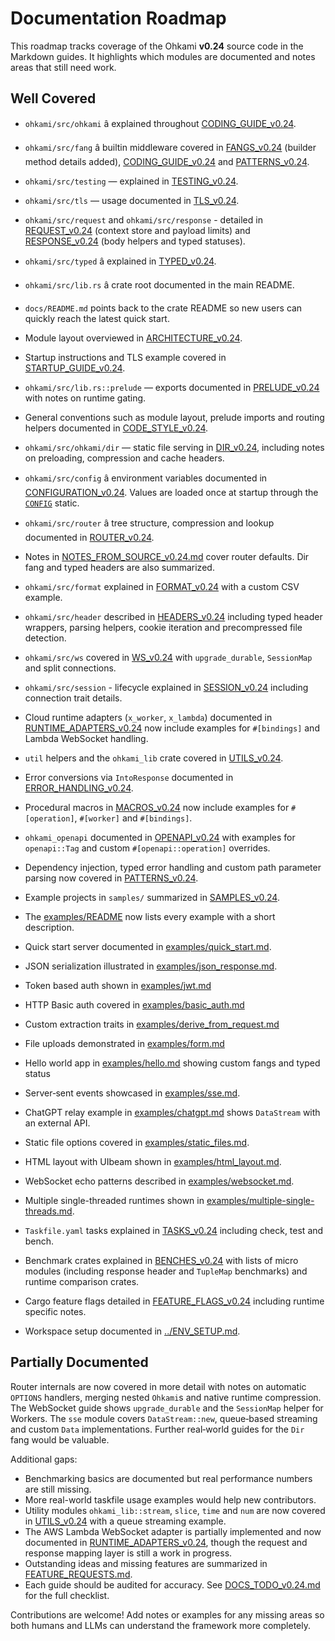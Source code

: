 # Documentation Roadmap

This roadmap tracks coverage of the Ohkami **v0.24** source code in the Markdown guides.
It highlights which modules are documented and notes areas that still need work.

## Well Covered

- `ohkami/src/ohkami` â explained throughout [CODING_GUIDE_v0.24](CODING_GUIDE_v0.24.md).
- `ohkami/src/fang` â builtin middleware covered in
  [FANGS_v0.24](FANGS_v0.24.md) (builder method details added),
  [CODING_GUIDE_v0.24](CODING_GUIDE_v0.24.md) and
  [PATTERNS_v0.24](PATTERNS_v0.24.md).
- `ohkami/src/testing` — explained in [TESTING_v0.24](TESTING_v0.24.md).
- `ohkami/src/tls` — usage documented in [TLS_v0.24](TLS_v0.24.md).
- `ohkami/src/request` and `ohkami/src/response` - detailed in
  [REQUEST_v0.24](REQUEST_v0.24.md) (context store and payload limits) and
  [RESPONSE_v0.24](RESPONSE_v0.24.md) (body helpers and typed statuses).
- `ohkami/src/typed` â explained in [TYPED_v0.24](TYPED_v0.24.md).
- `ohkami/src/lib.rs` â crate root documented in the main README.
- `docs/README.md` points back to the crate README so new users can quickly reach
  the latest quick start.
- Module layout overviewed in [ARCHITECTURE_v0.24](ARCHITECTURE_v0.24.md).
- Startup instructions and TLS example covered in [STARTUP_GUIDE_v0.24](STARTUP_GUIDE_v0.24.md).
- `ohkami/src/lib.rs::prelude` — exports documented in [PRELUDE_v0.24](PRELUDE_v0.24.md)
  with notes on runtime gating.
- General conventions such as module layout, prelude imports and routing
  helpers documented in [CODE_STYLE_v0.24](CODE_STYLE_v0.24.md).
- `ohkami/src/ohkami/dir` — static file serving in [DIR_v0.24](DIR_v0.24.md),
 including notes on preloading, compression and cache headers.
- `ohkami/src/config` â environment variables documented in
  [CONFIGURATION_v0.24](CONFIGURATION_v0.24.md). Values are loaded once at
  startup through the [`CONFIG`](../ohkami-0.24/ohkami/src/config.rs) static.
- `ohkami/src/router` â tree structure, compression and lookup documented in
  [ROUTER_v0.24](ROUTER_v0.24.md).
- Notes in [NOTES_FROM_SOURCE_v0.24.md](NOTES_FROM_SOURCE_v0.24.md) cover router defaults.
  Dir fang and typed headers are also summarized.

- `ohkami/src/format` explained in [FORMAT_v0.24](FORMAT_v0.24.md)
  with a custom CSV example.
 - `ohkami/src/header` described in [HEADERS_v0.24](HEADERS_v0.24.md)
   including typed header wrappers, parsing helpers, cookie iteration and
   precompressed file detection.
- `ohkami/src/ws` covered in [WS_v0.24](WS_v0.24.md)
  with `upgrade_durable`, `SessionMap` and split connections.

- `ohkami/src/session` - lifecycle explained in [SESSION_v0.24](SESSION_v0.24.md)
including connection trait details.
- Cloud runtime adapters (`x_worker`, `x_lambda`) documented in
  [RUNTIME_ADAPTERS_v0.24](RUNTIME_ADAPTERS_v0.24.md) now include
  examples for `#[bindings]` and Lambda WebSocket handling.
- `util` helpers and the `ohkami_lib` crate covered in [UTILS_v0.24](UTILS_v0.24.md).
- Error conversions via `IntoResponse` documented in
  [ERROR_HANDLING_v0.24](ERROR_HANDLING_v0.24.md).
- Procedural macros in [MACROS_v0.24](MACROS_v0.24.md) now include examples for
  `#[operation]`, `#[worker]` and `#[bindings]`.
- `ohkami_openapi` documented in [OPENAPI_v0.24](OPENAPI_v0.24.md) with examples
  for `openapi::Tag` and custom `#[openapi::operation]` overrides.
- Dependency injection, typed error handling and custom path parameter parsing now covered in
  [PATTERNS_v0.24](PATTERNS_v0.24.md).
- Example projects in `samples/` summarized in [SAMPLES_v0.24](SAMPLES_v0.24.md).
- The [examples/README](examples/README.md) now lists every example with a short description.
- Quick start server documented in [examples/quick_start.md](examples/quick_start.md).
- JSON serialization illustrated in [examples/json_response.md](examples/json_response.md).
- Token based auth shown in [examples/jwt.md](examples/jwt.md)
- HTTP Basic auth covered in [examples/basic_auth.md](examples/basic_auth.md)
- Custom extraction traits in [examples/derive_from_request.md](examples/derive_from_request.md)
- File uploads demonstrated in [examples/form.md](examples/form.md)
- Hello world app in [examples/hello.md](examples/hello.md) showing custom
  fangs and typed status
- Server‑sent events showcased in [examples/sse.md](examples/sse.md).
- ChatGPT relay example in [examples/chatgpt.md](examples/chatgpt.md) shows
  `DataStream` with an external API.
- Static file options covered in
  [examples/static_files.md](examples/static_files.md).
- HTML layout with UIbeam shown in [examples/html_layout.md](examples/html_layout.md).
- WebSocket echo patterns described in
  [examples/websocket.md](examples/websocket.md).
- Multiple single-threaded runtimes shown in
  [examples/multiple-single-threads.md](examples/multiple-single-threads.md).
- `Taskfile.yaml` tasks explained in [TASKS_v0.24](TASKS_v0.24.md) including check, test and bench.
- Benchmark crates explained in [BENCHES_v0.24](BENCHES_v0.24.md) with lists
  of micro modules (including response header and `TupleMap` benchmarks) and
  runtime comparison crates.
- Cargo feature flags detailed in
  [FEATURE_FLAGS_v0.24](FEATURE_FLAGS_v0.24.md) including runtime specific notes.
- Workspace setup documented in [../ENV_SETUP.md](../ENV_SETUP.md).

## Partially Documented
Router internals are now covered in more detail with notes on automatic
`OPTIONS` handlers, merging nested `Ohkami`s and native runtime compression.
The WebSocket guide shows `upgrade_durable` and the `SessionMap` helper for
Workers. The `sse` module covers `DataStream::new`, queue‑based streaming and
custom `Data` implementations. Further real‑world guides for the `Dir` fang
would be valuable.

Additional gaps:

- Benchmarking basics are documented but real performance numbers are still
  missing.
- More real-world taskfile usage examples would help new contributors.
- Utility modules `ohkami_lib::stream`, `slice`, `time` and `num` are now covered
  in [UTILS_v0.24](UTILS_v0.24.md) with a queue streaming example.
- The AWS Lambda WebSocket adapter is partially implemented and now documented
  in [RUNTIME_ADAPTERS_v0.24](RUNTIME_ADAPTERS_v0.24.md), though the request and
  response mapping layer is still a work in progress.
- Outstanding ideas and missing features are summarized in
  [FEATURE_REQUESTS.md](FEATURE_REQUESTS.md).
- Each guide should be audited for accuracy. See
  [DOCS_TODO_v0.24.md](DOCS_TODO_v0.24.md) for the full checklist.

Contributions are welcome! Add notes or examples for any missing areas so both
humans and LLMs can understand the framework more completely.

